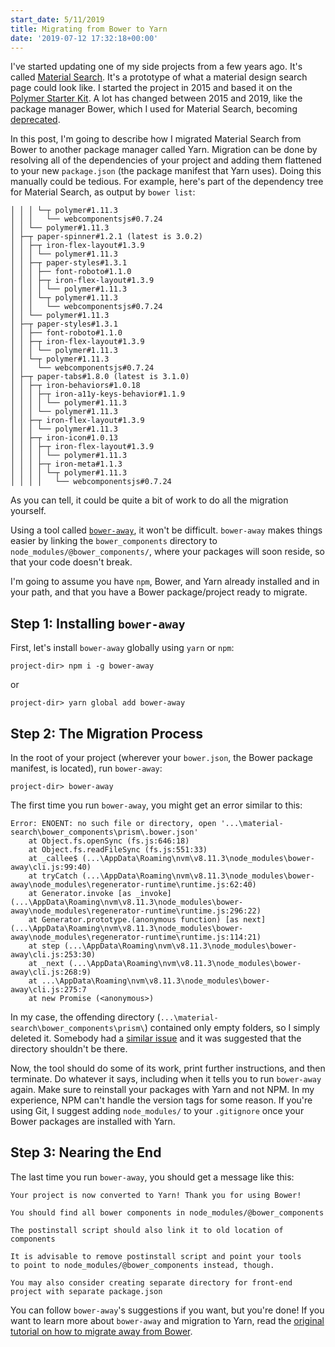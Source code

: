```yaml
---
start_date: 5/11/2019
title: Migrating from Bower to Yarn
date: '2019-07-12 17:32:18+00:00'
---
```


I've started updating one of my side projects from a few years ago. It's called
[Material Search](https://github.com/jmanuel1/material-search). It's a
prototype of what a material design search page could look like. I started the
project in 2015 and based it on the [Polymer Starter
Kit](https://github.com/Polymer/polymer-starter-kit). A lot has changed between
2015 and 2019, like the package manager Bower, which I used for Material
Search, becoming
[deprecated](https://devblogs.microsoft.com/aspnet/what-happened-to-bower/).

In this post, I'm going to describe how I migrated Material Search from Bower to
another package manager called Yarn. Migration can be done by resolving all of
the dependencies of your project and adding them flattened to your new
`package.json` (the package manifest that Yarn uses). Doing this manually could
be tedious. For example, here's part of the dependency tree for Material Search,
as output by `bower list`:

```
│ │ │ └─┬ polymer#1.11.3
│ │ │   └── webcomponentsjs#0.7.24
│ │ └── polymer#1.11.3
│ ├─┬ paper-spinner#1.2.1 (latest is 3.0.2)
│ │ ├─┬ iron-flex-layout#1.3.9
│ │ │ └── polymer#1.11.3
│ │ ├─┬ paper-styles#1.3.1
│ │ │ ├── font-roboto#1.1.0
│ │ │ ├─┬ iron-flex-layout#1.3.9
│ │ │ │ └── polymer#1.11.3
│ │ │ └─┬ polymer#1.11.3
│ │ │   └── webcomponentsjs#0.7.24
│ │ └── polymer#1.11.3
│ ├─┬ paper-styles#1.3.1
│ │ ├── font-roboto#1.1.0
│ │ ├─┬ iron-flex-layout#1.3.9
│ │ │ └── polymer#1.11.3
│ │ └─┬ polymer#1.11.3
│ │   └── webcomponentsjs#0.7.24
│ ├─┬ paper-tabs#1.8.0 (latest is 3.1.0)
│ │ ├─┬ iron-behaviors#1.0.18
│ │ │ ├─┬ iron-a11y-keys-behavior#1.1.9
│ │ │ │ └── polymer#1.11.3
│ │ │ └── polymer#1.11.3
│ │ ├─┬ iron-flex-layout#1.3.9
│ │ │ └── polymer#1.11.3
│ │ ├─┬ iron-icon#1.0.13
│ │ │ ├─┬ iron-flex-layout#1.3.9
│ │ │ │ └── polymer#1.11.3
│ │ │ ├─┬ iron-meta#1.1.3
│ │ │ │ └─┬ polymer#1.11.3
│ │ │ │   └── webcomponentsjs#0.7.24
```

As you can tell, it could be quite a bit of work to do all the migration
yourself.

Using a tool called [`bower-away`](https://github.com/sheerun/bower-away), it
won't be difficult. `bower-away` makes things easier by linking the
`bower_components` directory to `node_modules/@bower_components/`, where your
packages will soon reside, so that your code doesn't break.

I'm going to assume you have `npm`, Bower, and Yarn already installed and in
your path, and that you have a Bower package/project ready to migrate.

Step 1: Installing `bower-away`
-------------------------------

First, let's install `bower-away` globally using `yarn` or `npm`:

```console
project-dir> npm i -g bower-away
```

or

```console
project-dir> yarn global add bower-away
```

Step 2: The Migration Process
-----------------------------

In the root of your project (wherever your `bower.json`, the Bower package
manifest, is located), run `bower-away`:

```console
project-dir> bower-away
```

The first time you run `bower-away`, you might get an error similar to this:

```
Error: ENOENT: no such file or directory, open '...\material-search\bower_components\prism\.bower.json'
    at Object.fs.openSync (fs.js:646:18)
    at Object.fs.readFileSync (fs.js:551:33)
    at _callee$ (...\AppData\Roaming\nvm\v8.11.3\node_modules\bower-away\cli.js:99:40)
    at tryCatch (...\AppData\Roaming\nvm\v8.11.3\node_modules\bower-away\node_modules\regenerator-runtime\runtime.js:62:40)
    at Generator.invoke [as _invoke] (...\AppData\Roaming\nvm\v8.11.3\node_modules\bower-away\node_modules\regenerator-runtime\runtime.js:296:22)
    at Generator.prototype.(anonymous function) [as next] (...\AppData\Roaming\nvm\v8.11.3\node_modules\bower-away\node_modules\regenerator-runtime\runtime.js:114:21)
    at step (...\AppData\Roaming\nvm\v8.11.3\node_modules\bower-away\cli.js:253:30)
    at _next (...\AppData\Roaming\nvm\v8.11.3\node_modules\bower-away\cli.js:268:9)
    at ...\AppData\Roaming\nvm\v8.11.3\node_modules\bower-away\cli.js:275:7
    at new Promise (<anonymous>)
```

In my case, the offending directory
(`...\material-search\bower_components\prism\`) contained only empty folders,
so I simply deleted it. Somebody had a [similar
issue](https://github.com/sheerun/bower-away/issues/18) and it was suggested
that the directory shouldn't be there.

Now, the tool should do some of its work, print further instructions, and then
terminate. Do whatever it says, including when it tells you to run `bower-away`
again. Make sure to reinstall your packages with Yarn and not NPM. In my
experience, NPM can't handle the version tags for some reason. If you're using
Git, I suggest adding `node_modules/` to your `.gitignore` once your Bower
packages are installed with Yarn.

Step 3: Nearing the End
-----------------------

The last time you run `bower-away`, you should get a message like this:

```
Your project is now converted to Yarn! Thank you for using Bower!

You should find all bower components in node_modules/@bower_components

The postinstall script should also link it to old location of components

It is advisable to remove postinstall script and point your tools
to point to node_modules/@bower_components instead, though.

You may also consider creating separate directory for front-end project with separate package.json
```

You can follow `bower-away`'s suggestions if you want, but you're done! If you
want to learn more about `bower-away` and migration to Yarn, read the [original
tutorial on how to migrate away from
Bower](https://bower.io/blog/2017/how-to-migrate-away-from-bower/).

